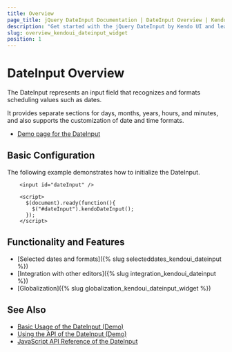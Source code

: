 ```yaml
---
title: Overview
page_title: jQuery DateInput Documentation | DateInput Overview | Kendo UI
description: "Get started with the jQuery DateInput by Kendo UI and learn how to create, initialize, and enable the widget."
slug: overview_kendoui_dateinput_widget
position: 1
---
```


# DateInput Overview

The DateInput represents an input field that recognizes and formats scheduling values such as dates.

It provides separate sections for days, months, years, hours, and minutes, and also supports the customization of date and time formats.

* [Demo page for the DateInput](https://demos.telerik.com/kendo-ui/dateinput/index)

## Basic Configuration

The following example demonstrates how to initialize the DateInput.

```dojo
    <input id="dateInput" />

    <script>
      $(document).ready(function(){
        $("#dateInput").kendoDateInput();
      });
    </script>
```

## Functionality and Features

* [Selected dates and formats]({% slug selecteddates_kendoui_dateinput %})
* [Integration with other editors]({% slug integration_kendoui_dateinput %})
* [Globalization]({% slug globalization_kendoui_dateinput_widget %})

## See Also

* [Basic Usage of the DateInput (Demo)](https://demos.telerik.com/kendo-ui/dateinput/index)
* [Using the API of the DateInput (Demo)](https://demos.telerik.com/kendo-ui/dateinput/api)
* [JavaScript API Reference of the DateInput](/api/javascript/ui/dateinput)
